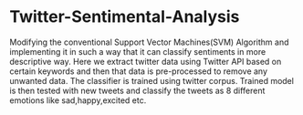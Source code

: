 # Twitter-Sentimental-Analysis
Modifying the conventional Support Vector Machines(SVM) Algorithm and implementing it in such a way that it can classify sentiments in more descriptive way.
Here we extract twitter data using Twitter API based on certain keywords and then that data is pre-processed to remove any unwanted data.
The classifier is trained using twitter corpus.
Trained model is then tested with new tweets and classify the tweets as 8 different emotions like sad,happy,excited etc.
